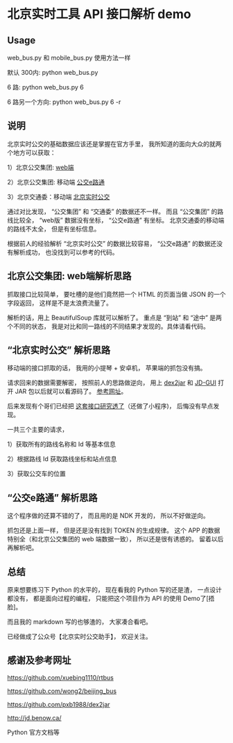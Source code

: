 北京实时工具 API 接口解析 demo
==============================

Usage
--------
web_bus.py 和 mobile_bus.py 使用方法一样

默认 300内:
python web_bus.py

6 路:
python web_bus.py 6

6 路另一个方向:
python web_bus.py 6 -r


说明
-----------

北京实时公交的基础数据应该还是掌握在官方手里，
我所知道的面向大众的就两个地方可以获取：

1）北京公交集团: [web端](http://www.bjbus.com/)

2）北京公交集团: 移动端 [公交e路通](http://android.myapp.com/myapp/detail.htm?apkName=com.tianlutech.ebus&ADTAG=mobile)

3）北京交通委：移动端 [北京实时公交](http://www.bjjtw.gov.cn/ztlm/bjssgj/)


通过对比发现，
“公交集团” 和 “交通委” 的数据还不一样。
而且 “公交集团” 的路线比较全，
“web版” 数据没有坐标，
“公交e路通” 有坐标。
北京交通委的移动端的路线不太全，
但是有坐标信息。

根据前人的经验解析 “北京实时公交” 的数据比较容易，
“公交e路通” 的数据还没有解析成功，
也没找到可以参考的代码。


北京公交集团: web端解析思路
-----------------------------

抓取接口比较简单，
要吐槽的是他们竟然把一个 HTML 的页面当做 JSON 的一个字段返回，
这样是不是太浪费流量了。

解析的话，用上 BeautifulSoup 库就可以解析了。
重点是 “到站” 和 “途中” 是两个不同的状态，
我是对比和同一路线的不同结果才发现的。具体请看代码。


“北京实时公交” 解析思路
--------------------------

移动端的接口抓取的话，
我用的小提琴 + 安卓机，
苹果端的抓包没有搞。

请求回来的数据需要解密，
按照前人的思路做逆向，
用上
[dex2jar](https://github.com/pxb1988/dex2jar)
  和
[JD-GUI](http://jd.benow.ca/) 
打开 JAR 包以后就可以看源码了。
[参考网址](https://github.com/wong2/beijing_bus)。


后来发现有个哥们已经把 [这套接口研究透了](https://github.com/xuebing1110/rtbus)（还做了小程序)，
后悔没有早点发现。


一共三个主要的请求，

1）获取所有的路线名称和 Id 等基本信息

2）根据路线 Id 获取路线坐标和站点信息

3）获取公交车的位置


“公交e路通” 解析思路
--------------------------

这个程序做的还算不错的了，
而且用的是 NDK 开发的，
所以不好做逆向。

抓包还是上面一样，
但是还是没有找到 TOKEN 的生成规律。
这个 APP 的数据特别全（和北京公交集团的 web 端数据一致），
所以还是很有诱惑的。
留着以后再解析吧。


总结
------

原来想要练习下 Python 的水平的，
现在看我的 Python 写的还是渣，
一点设计都没有，
都是面向过程的编程，
只能把这个项目作为 API 的使用 Demo了[捂脸]。

而且我的 markdown 写的也够渣的，
大家凑合看吧。

已经做成了公众号【北京实时公交助手】，
欢迎关注。


感谢及参考网址
--------------

https://github.com/xuebing1110/rtbus

https://github.com/wong2/beijing_bus

https://github.com/pxb1988/dex2jar

http://jd.benow.ca/

Python 官方文档等
